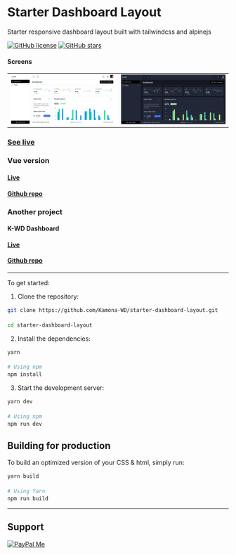 # Starter Dashboard Layout

Starter responsive dashboard layout built with tailwindcss and alpinejs

[![GitHub license](https://img.shields.io/github/license/Kamona-WD/starter-dashboard-layout)](https://github.com/Kamona-WD/starter-dashboard-layout/blob/main/License.md)
[![GitHub stars](https://img.shields.io/github/stars/Kamona-WD/starter-dashboard-layout)](https://github.com/Kamona-WD/starter-dashboard-layout/stargazers)

#### Screens

|                                      |                                    |
| ------------------------------------ | ---------------------------------- |
| ![Showcase light](screens/light.png) | ![Showcase dark](screens/dark.png) |

### [See live](https://kamona-wd.github.io/starter-dashboard-layout/)

### Vue version
#### [Live](https://kamona-wd.github.io/starter-dashboard-layout-vue/)
#### [Github repo](https://github.com/Kamona-WD/starter-dashboard-layout-vue/)

### Another project

#### K-WD Dashboard
#### [Live](https://kamona-wd.github.io/kwd-dashboard/)
#### [Github repo](https://github.com/Kamona-WD/kwd-dashboard/)

---

To get started:

1. Clone the repository:

```bash
git clone https://github.com/Kamona-WD/starter-dashboard-layout.git

cd starter-dashboard-layout
```

2. Install the dependencies:

```bash
yarn

# Using npm
npm install
```

3. Start the development server:

```bash
yarn dev

# Using npm
npm run dev
```

## Building for production

To build an optimized version of your CSS & html, simply run:

```bash
yarn build

# Using Yarn
npm run build
```

---

## Support

[![PayPal Me](https://www.paypalobjects.com/en_US/i/btn/btn_donateCC_LG.gif)](https://www.paypal.me/Akamel721/)
